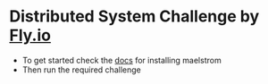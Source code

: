 # Distributed System Challenge by [Fly.io](https://fly.io/dist-sys/)

- To get started check the [docs](https://github.com/jepsen-io/maelstrom/blob/main/doc/01-getting-ready/index.md) for installing maelstrom
- Then run the required challenge

